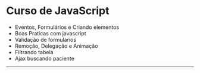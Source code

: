 Curso de JavaScript
===============================================

- Eventos, Formulários e Criando elementos
- Boas Praticas com javascript
- Validação de formularios
- Remoção, Delegação e Animação
- Filtrando tabela
- Ajax buscando paciente

--------------------

